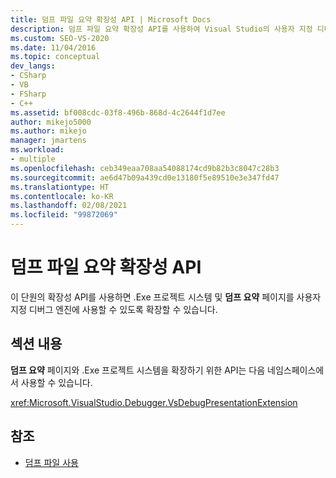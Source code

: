 ```yaml
---
title: 덤프 파일 요약 확장성 API | Microsoft Docs
description: 덤프 파일 요약 확장성 API를 사용하여 Visual Studio의 사용자 지정 디버그 엔진에서 작동하도록 .exe 프로젝트 시스템 및 덤프 요약 페이지를 확장합니다.
ms.custom: SEO-VS-2020
ms.date: 11/04/2016
ms.topic: conceptual
dev_langs:
- CSharp
- VB
- FSharp
- C++
ms.assetid: bf008cdc-03f8-496b-868d-4c2644f1d7ee
author: mikejo5000
ms.author: mikejo
manager: jmartens
ms.workload:
- multiple
ms.openlocfilehash: ceb349eaa708aa54088174cd9b82b3c8047c28b3
ms.sourcegitcommit: ae6d47b09a439cd0e13180f5e89510e3e347fd47
ms.translationtype: HT
ms.contentlocale: ko-KR
ms.lasthandoff: 02/08/2021
ms.locfileid: "99872069"
---
```

# <a name="dump-file-summary-extensibility-api"></a>덤프 파일 요약 확장성 API
이 단원의 확장성 API를 사용하면 .Exe 프로젝트 시스템 및 **덤프 요약** 페이지를 사용자 지정 디버그 엔진에 사용할 수 있도록 확장할 수 있습니다.

## <a name="in-this-section"></a>섹션 내용
 **덤프 요약** 페이지와 .Exe 프로젝트 시스템을 확장하기 위한 API는 다음 네임스페이스에서 사용할 수 있습니다.

 <xref:Microsoft.VisualStudio.Debugger.VsDebugPresentationExtension>

## <a name="see-also"></a>참조
- [덤프 파일 사용](../debugger/using-dump-files.md)